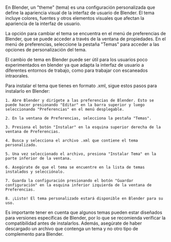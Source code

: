 En Blender, un "theme" (tema) es una configuración personalizada que define la apariencia visual de la interfaz de usuario de Blender. El tema incluye colores, fuentes y otros elementos visuales que afectan la apariencia de la interfaz de usuario.

La opción para cambiar el tema se encuentra en el menú de preferencias de Blender, que se puede acceder a través de la ventana de propiedades. En el menú de preferencias, seleccione la pestaña "Temas" para acceder a las opciones de personalización del tema.

El cambio de tema en Blender puede ser útil para los usuarios poco experimentados en blender ya que adapta la interfaz de usuario a diferentes entornos de trabajo, como para trabajar con escaneados intraorales.

Para instalar el tema que tienes en formato .xml, sigue estos pasos para instalarlo en Blender:

    1. Abre Blender y dirígete a las preferencias de Blender. Esto se puede hacer presionando "Editar" en la barra superior y luego seleccionando "Preferencias" en el menú desplegable.

    2. En la ventana de Preferencias, selecciona la pestaña "Temas".

    3. Presiona el botón "Instalar" en la esquina superior derecha de la ventana de Preferencias.

    4. Busca y selecciona el archivo .xml que contiene el tema personalizado.

    5. Una vez seleccionado el archivo, presiona "Instalar Tema" en la parte inferior de la ventana.

    6. Asegúrate de que el tema se encuentre en la lista de temas instalados y selecciónalo.

    7. Guarda la configuración presionando el botón "Guardar configuración" en la esquina inferior izquierda de la ventana de Preferencias.

    8. ¡Listo! El tema personalizado estará disponible en Blender para su uso.

Es importante tener en cuenta que algunos temas pueden estar diseñados para versiones específicas de Blender, por lo que se recomienda verificar la compatibilidad antes de instalarlos. Además, asegúrate de haber descargado un archivo que contenga un tema y no otro tipo de complemento para Blender.
